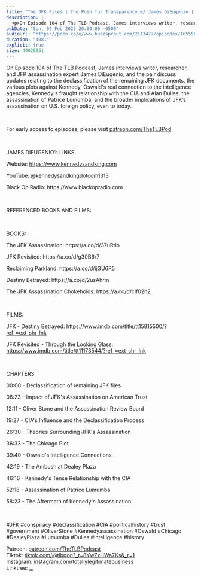 ```yaml
---
title: "The JFK Files | The Push for Transparency w/ James DiEugenio | The TLB Pod 104"
description: |
  <p>On Episode 104 of The TLB Podcast, James interviews writer, researcher, and JFK assassination expert James DiEugenio, and the pair discuss updates relating to the declassification of the remaining JFK documents, the various plots against Kennedy, Oswald&apos;s real connection to the intelligence agencies, Kennedy&apos;s fraught relationship with the CIA and Alan Dulles, the assassination of Patrice Lumumba, and the broader implications of JFK’s assassination on U.S. foreign policy, even to today.</p><p><br/></p><p>For early access to episodes, please visit <a href='http://patreon.com/TheTLBPod'>patreon.com/TheTLBPod</a>.</p><p><br/></p><p>JAMES DIEUGENIO’s LINKS</p><p>Website: <a href='https://www.kennedysandking.com/content/tag/JFK%20ASSASSINATION'>https://www.kennedysandking.com</a></p><p>YouTube: @kennedysandkingdotcom1313</p><p>Black Op Radio: https://www.blackopradio.com</p><p><br/></p><p>REFERENCED BOOKS AND FILMS:</p><p><br/></p><p>BOOKS:</p><p>The JFK Assassination: https://a.co/d/37uRtlo</p><p>JFK Revisited: https://a.co/d/g30B6r7</p><p>Reclaiming Parkland: https://a.co/d/ijGU6R5</p><p>Destiny Betrayed: https://a.co/d/2usAhrm</p><p>The JFK Assassination Chokeholds: https://a.co/d/clf02h2</p><p><br/></p><p>FILMS:</p><p>JFK - Destiny Betrayed: <a href='https://www.imdb.com/title/tt15815500/?ref_=ext_shr_lnk'>https://www.imdb.com/title/tt15815500/?ref_=ext_shr_lnk</a></p><p>JFK Revisited - Through the Looking Glass: <a href='https://www.imdb.com/title/tt11173544/?ref_=ext_shr_lnk'>https://www.imdb.com/title/tt11173544/?ref_=ext_shr_lnk</a></p><p><br/></p><p>CHAPTERS</p><p>00:00 - Declassification of remaining JFK files</p><p>06:23 - Impact of JFK&apos;s Assassination on American Trust</p><p>12:11 - Oliver Stone and the Assassination Review Board</p><p>19:27 - CIA&apos;s Influence and the Declassification Process</p><p>26:30 - Theories Surrounding JFK&apos;s Assassination</p><p>36:33 - The Chicago Plot</p><p>39:40 - Oswald&apos;s Intelligence Connections</p><p>42:19 - The Ambush at Dealey Plaza</p><p>46:16 - Kennedy&apos;s Tense Relationship with the CIA</p><p>52:18 - Assassination of Patrice Lumumba</p><p>58:23 - The Aftermath of Kennedy&apos;s Assassination</p><p><br/></p><p>#JFK #conspiracy #declassification #CIA #politicalhistory #trust #government #OliverStone #Kennedyassassination #Oswald #Chicago #DealeyPlaza #Lumumba #Dulles #intelligence #history</p><p>Patreon: <a href='https://www.youtube.com/redirect?event=channel_description&amp;redir_token=QUFFLUhqbHJwOWd4SjlUSkRCaG9HTnBLUWtMaUVjRWd5Z3xBQ3Jtc0tuRGV5Nl9WT0l1eTZsdjhOQUVJTmR6RzJMWDhJeFhSOElCNTNQdTBwVk9Gd0N6RE5FMWNCNmZ4TXRhNHZhS0hzdEltdEppNUlpUTFCN1lSeGZQVFNwS2dlSkUxb2p6Ui1iTTVGYmY3NVZVY0hJNWFaNA&amp;q=https%3A%2F%2Fwww.patreon.com%2FTheTLBPodcast'>patreon.com/TheTLBPodcast</a><br/>Tiktok: <a href='https://www.youtube.com/redirect?event=channel_description&amp;redir_token=QUFFLUhqa3hqQTB0SGVhSl94YjdxZnhjMEN1eWk3OXYtd3xBQ3Jtc0ttZFFJYjAxMHlXeDFsWm54Mlk3S240d2VWUGwxWjQzSmdmM3VkX2g4aHk2eTYzX1VUN1FtcjFueW9hcXEtV3FLdTZRQzNwQUt6anBGbzFLMXVhc0s4LUp2WndRV1NnY3I4dEd4WkxpZ0ZfMHBwYkJYSQ&amp;q=https%3A%2F%2Fwww.tiktok.com%2F%40tlbpod%3F_t%3D8YwZxHWa7Ks%26_r%3D1'>tiktok.com/@tlbpod?_t=8YwZxHWa7Ks&amp;_r=1</a><br/>Instagram: <a href='https://www.youtube.com/redirect?event=channel_description&amp;redir_token=QUFFLUhqbm9fRUxibWVsdmNmazlnc3YtREhhb0xfSHZTd3xBQ3Jtc0ttVGVJX3VEeld4Y255MHc5d3d1S3pVc2RGbUVIQWZGX2lXR3FBSWl0dTZfbW54WUdnUUdtanBMcEowUzA3MmNUekdBWXIzNU9VVDhZbEctbzlMOEFqbnBFQS0wRHM3bGJyUE9Hczg4ZjFUVFpLZ3g5bw&amp;q=https%3A%2F%2Fwww.instagram.com%2Ftotallylegitimatebusiness%2F'>instagram.com/totallylegitimatebusiness</a><br/>Linktree: <a href='https://www.youtube.com/redirect?event=channel_description&amp;redir_token=QUFFLUhqbU5BOGhSR2I4SlVYTGJCSldXMnhpa0pNWWJuQXxBQ3Jtc0trSS1FaDl1ZHBQVVlndjI0eFVWcTlrUFNmRS1Ka1hNRkVZQnk1WWZNSlpHLVhRNWRIYVlCRmZaa2xEbmFPTlJMaHFSblZuTTItMkxEY0phSzJaMzk5YkhGb1JJVUtnZlBXQk14VlN1Ri1nbkRJQUVNbw&amp;q=linktr.ee%2Ftotallylegitimatebusiness'>...</a></p>
pubDate: "Sun, 09 Feb 2025 20:00:00 -0500"
audioUrl: "https://pdcn.co/e/www.buzzsprout.com/2113477/episodes/16555613-the-jfk-files-the-push-for-transparency-w-james-dieugenio-the-tlb-pod-104.mp3"
duration: "4081"
explicit: true
size: 49020951
---
```


<p>On Episode 104 of The TLB Podcast, James interviews writer, researcher, and JFK assassination expert James DiEugenio, and the pair discuss updates relating to the declassification of the remaining JFK documents, the various plots against Kennedy, Oswald&apos;s real connection to the intelligence agencies, Kennedy&apos;s fraught relationship with the CIA and Alan Dulles, the assassination of Patrice Lumumba, and the broader implications of JFK’s assassination on U.S. foreign policy, even to today.</p><p><br/></p><p>For early access to episodes, please visit <a href='http://patreon.com/TheTLBPod'>patreon.com/TheTLBPod</a>.</p><p><br/></p><p>JAMES DIEUGENIO’s LINKS</p><p>Website: <a href='https://www.kennedysandking.com/content/tag/JFK%20ASSASSINATION'>https://www.kennedysandking.com</a></p><p>YouTube: @kennedysandkingdotcom1313</p><p>Black Op Radio: https://www.blackopradio.com</p><p><br/></p><p>REFERENCED BOOKS AND FILMS:</p><p><br/></p><p>BOOKS:</p><p>The JFK Assassination: https://a.co/d/37uRtlo</p><p>JFK Revisited: https://a.co/d/g30B6r7</p><p>Reclaiming Parkland: https://a.co/d/ijGU6R5</p><p>Destiny Betrayed: https://a.co/d/2usAhrm</p><p>The JFK Assassination Chokeholds: https://a.co/d/clf02h2</p><p><br/></p><p>FILMS:</p><p>JFK - Destiny Betrayed: <a href='https://www.imdb.com/title/tt15815500/?ref_=ext_shr_lnk'>https://www.imdb.com/title/tt15815500/?ref_=ext_shr_lnk</a></p><p>JFK Revisited - Through the Looking Glass: <a href='https://www.imdb.com/title/tt11173544/?ref_=ext_shr_lnk'>https://www.imdb.com/title/tt11173544/?ref_=ext_shr_lnk</a></p><p><br/></p><p>CHAPTERS</p><p>00:00 - Declassification of remaining JFK files</p><p>06:23 - Impact of JFK&apos;s Assassination on American Trust</p><p>12:11 - Oliver Stone and the Assassination Review Board</p><p>19:27 - CIA&apos;s Influence and the Declassification Process</p><p>26:30 - Theories Surrounding JFK&apos;s Assassination</p><p>36:33 - The Chicago Plot</p><p>39:40 - Oswald&apos;s Intelligence Connections</p><p>42:19 - The Ambush at Dealey Plaza</p><p>46:16 - Kennedy&apos;s Tense Relationship with the CIA</p><p>52:18 - Assassination of Patrice Lumumba</p><p>58:23 - The Aftermath of Kennedy&apos;s Assassination</p><p><br/></p><p>#JFK #conspiracy #declassification #CIA #politicalhistory #trust #government #OliverStone #Kennedyassassination #Oswald #Chicago #DealeyPlaza #Lumumba #Dulles #intelligence #history</p><p>Patreon: <a href='https://www.youtube.com/redirect?event=channel_description&amp;redir_token=QUFFLUhqbHJwOWd4SjlUSkRCaG9HTnBLUWtMaUVjRWd5Z3xBQ3Jtc0tuRGV5Nl9WT0l1eTZsdjhOQUVJTmR6RzJMWDhJeFhSOElCNTNQdTBwVk9Gd0N6RE5FMWNCNmZ4TXRhNHZhS0hzdEltdEppNUlpUTFCN1lSeGZQVFNwS2dlSkUxb2p6Ui1iTTVGYmY3NVZVY0hJNWFaNA&amp;q=https%3A%2F%2Fwww.patreon.com%2FTheTLBPodcast'>patreon.com/TheTLBPodcast</a><br/>Tiktok: <a href='https://www.youtube.com/redirect?event=channel_description&amp;redir_token=QUFFLUhqa3hqQTB0SGVhSl94YjdxZnhjMEN1eWk3OXYtd3xBQ3Jtc0ttZFFJYjAxMHlXeDFsWm54Mlk3S240d2VWUGwxWjQzSmdmM3VkX2g4aHk2eTYzX1VUN1FtcjFueW9hcXEtV3FLdTZRQzNwQUt6anBGbzFLMXVhc0s4LUp2WndRV1NnY3I4dEd4WkxpZ0ZfMHBwYkJYSQ&amp;q=https%3A%2F%2Fwww.tiktok.com%2F%40tlbpod%3F_t%3D8YwZxHWa7Ks%26_r%3D1'>tiktok.com/@tlbpod?_t=8YwZxHWa7Ks&amp;_r=1</a><br/>Instagram: <a href='https://www.youtube.com/redirect?event=channel_description&amp;redir_token=QUFFLUhqbm9fRUxibWVsdmNmazlnc3YtREhhb0xfSHZTd3xBQ3Jtc0ttVGVJX3VEeld4Y255MHc5d3d1S3pVc2RGbUVIQWZGX2lXR3FBSWl0dTZfbW54WUdnUUdtanBMcEowUzA3MmNUekdBWXIzNU9VVDhZbEctbzlMOEFqbnBFQS0wRHM3bGJyUE9Hczg4ZjFUVFpLZ3g5bw&amp;q=https%3A%2F%2Fwww.instagram.com%2Ftotallylegitimatebusiness%2F'>instagram.com/totallylegitimatebusiness</a><br/>Linktree: <a href='https://www.youtube.com/redirect?event=channel_description&amp;redir_token=QUFFLUhqbU5BOGhSR2I4SlVYTGJCSldXMnhpa0pNWWJuQXxBQ3Jtc0trSS1FaDl1ZHBQVVlndjI0eFVWcTlrUFNmRS1Ka1hNRkVZQnk1WWZNSlpHLVhRNWRIYVlCRmZaa2xEbmFPTlJMaHFSblZuTTItMkxEY0phSzJaMzk5YkhGb1JJVUtnZlBXQk14VlN1Ri1nbkRJQUVNbw&amp;q=linktr.ee%2Ftotallylegitimatebusiness'>...</a></p>
